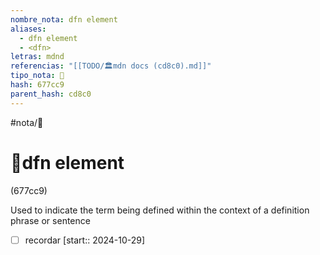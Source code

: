 ```yaml
---
nombre_nota: dfn element
aliases:
  - dfn element
  - <dfn>
letras: mdnd
referencias: "[[TODO/🏛️mdn docs (cd8c0).md]]"
tipo_nota: 📑
hash: 677cc9
parent_hash: cd8c0
---
```


#nota/📑

# 📑dfn element
<div class="hash">(677cc9)</div>

Used to indicate the term being defined within the context of a definition phrase or sentence



- [ ] recordar  [start:: 2024-10-29]

